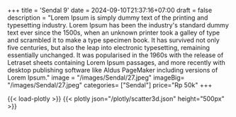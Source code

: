 +++
title = 'Sendal 9'
date = 2024-09-10T21:37:16+07:00
draft = false
description = "Lorem Ipsum is simply dummy text of the printing and typesetting industry. Lorem Ipsum has been the industry's standard dummy text ever since the 1500s, when an unknown printer took a galley of type and scrambled it to make a type specimen book. It has survived not only five centuries, but also the leap into electronic typesetting, remaining essentially unchanged. It was popularised in the 1960s with the release of Letraset sheets containing Lorem Ipsum passages, and more recently with desktop publishing software like Aldus PageMaker including versions of Lorem Ipsum."
image = "/images/Sendal/27.jpeg"
imageBig= "/images/Sendal/27.jpeg"
categories= ["Sendal"]
price="Rp 50k"
+++

{{< load-plotly >}}
{{< plotly json="/plotly/scatter3d.json" height="500px" >}}

